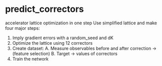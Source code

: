 # predict_correctors
accelerator lattice optimization in one step
Use simplified lattice and make four major steps:
1) Imply gradient errors with a random_seed and dK
2) Optimize the lattice using 12 correctors
3) Create dataset: A. Measure observables before and after correction -> (feature selection) B. Target -> values of correctors
4) Train the network
